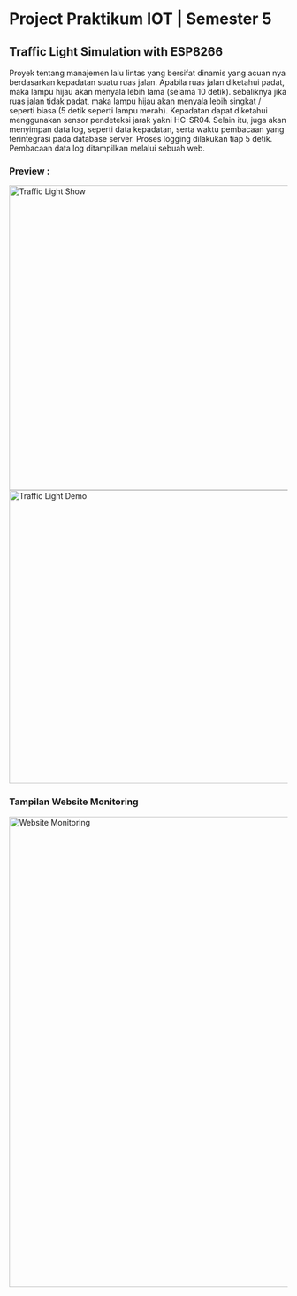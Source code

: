 # Project Praktikum IOT | Semester 5

## Traffic Light Simulation with ESP8266

Proyek tentang manajemen lalu lintas yang bersifat dinamis yang acuan nya berdasarkan kepadatan suatu ruas jalan. Apabila ruas jalan diketahui padat, maka lampu hijau akan menyala lebih lama (selama 10 detik). sebaliknya jika ruas jalan tidak padat, maka lampu hijau akan menyala lebih singkat / seperti biasa (5 detik seperti lampu merah). Kepadatan dapat diketahui menggunakan sensor pendeteksi jarak yakni HC-SR04. Selain itu, juga akan menyimpan data log, seperti data kepadatan, serta waktu pembacaan yang terintegrasi pada database server. Proses logging dilakukan tiap 5 detik. Pembacaan data log ditampilkan melalui sebuah web.


### Preview :
<p align="left">
  <img src="https://github.com/AbdanulIkhlas/traffic-light-simulation/blob/main/Image/img1.jpg" width="550" title="Traffic Light Show" alt="Traffic Light Show">
  <br>
  <img src="https://github.com/AbdanulIkhlas/traffic-light-simulation/blob/main/Image/img2.jpg" width="530" alt="Traffic Light Demo" title="Traffic Light Demo">
</p>


### Tampilan Website Monitoring
<p align="left">
  <img src="https://github.com/AbdanulIkhlas/traffic-light-simulation/blob/main/Image/tampilanWeb.png" width="850" title="Website Monitoring" alt="Website Monitoring">
</p>
